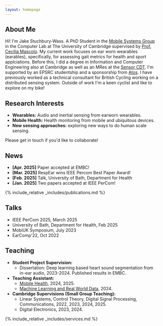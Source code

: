 ```yaml
---
layout: homepage
---
```


## About Me

Hi! I'm Jake Stuchbury-Wass. A PhD Student in the [Mobile Systems Group](https://mobile-systems.cl.cam.ac.uk/) in the Computer Lab at The University of Cambridge supervised by [Prof. Cecilia Mascolo](https://www.cl.cam.ac.uk/~cm542/). My current work focuses on ear worn wearables (earables), specifically, for assessing gait metrics for health and sport applciations. Before this, I did a degree in Information and Computer Engineering also at Cambridge as well as an MRes at the [Sensor CDT](https://cdt.sensors.cam.ac.uk/). I'm supported by an EPSRC studentship and a sponsorship from [Atos](https://atos.net/en/industries/healthcare-life-sciences). I have previously worked as a technical consultant for British Cycling working on a distributed sensing system. Outside of work I'm a keen cyclist and like to explore on my bike!

## Research Interests

- **Wearables:** Audio and inertial sensing from earworn wearables.
- **Mobile Health:** Health monitoring from mobile and ubiquitous devices.
- **New sensing approaches:** exploring new ways to do human scale sensing.

Please get in touch if you'd like to collaborate!

## News

- **[Apr. 2025]** Paper accepted at EMBC!
- **[Mar. 2025]** RespEar wins IEEE Percom Best Paper Award!
- **[Feb. 2025]** Talk, University of Bath, Department for Health
- **[Jan. 2025]** Two papers accepted at IEEE PerCom!

{% include_relative _includes/publications.md %}

## Talks

- IEEE PerCom 2025, March 2025
- University of Bath, Department for Health, Feb 2025
- MobiUK Symposium, July 2023
- EarComp'22, Oct 2022

## Teaching

- **Student Project Supervision:**
  - Dissertation: Deep learning based heart sound segmentation from in-ear audio, 2023-2024. Published results in EMBC.
- **Teaching Assistant:**
  - [Mobile Health](https://www.cl.cam.ac.uk/teaching/2425/MH/), 2024, 2025.
  - [Machine Learning and Real World Data](https://www.cl.cam.ac.uk/teaching/2425/MLRD/), 2024.
- **Cambridge Supervisions (Small Group Teaching):**
  - Linear Systems, Control Theory, Digital Signal Processing, Communications, 2022, 2023, 2024, 2025.
  - Digital Electronics, 2023, 2024.

{% include_relative _includes/services.md %}
